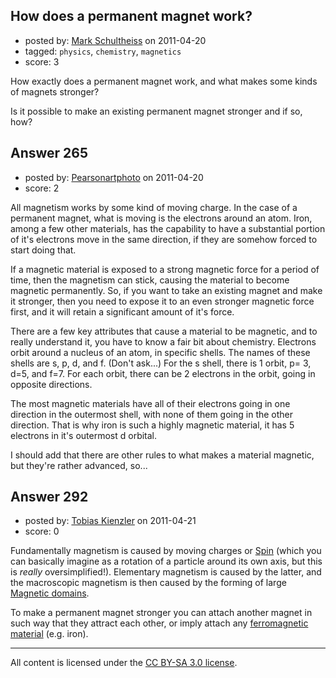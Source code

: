 ## How does a permanent magnet work?

- posted by: [Mark Schultheiss](https://stackexchange.com/users/-1/151-mark-schultheiss) on 2011-04-20
- tagged: `physics`, `chemistry`, `magnetics`
- score: 3

How exactly does a permanent magnet work, and what makes some kinds of magnets stronger?

Is it possible to make an existing permanent magnet stronger and if so, how?


## Answer 265

- posted by: [Pearsonartphoto](https://stackexchange.com/users/-1/67-pearsonartphoto) on 2011-04-20
- score: 2

All magnetism works by some kind of moving charge. In the case of a permanent magnet, what is moving is the electrons around an atom. Iron, among a few other materials, has the capability to have a substantial portion of it's electrons move in the same direction, if they are somehow forced to start doing that.

If a magnetic material is exposed to a strong magnetic force for a period of time, then the magnetism can stick, causing the material to become magnetic permanently. So, if you want to take an existing magnet and make it stronger, then you need to expose it to an even stronger magnetic force first, and it will retain a significant amount of it's force.

There are a few key attributes that cause a material to be magnetic, and to really understand it, you have to know a fair bit about chemistry. Electrons orbit around a nucleus of an atom, in specific shells. The names of these shells are s, p, d, and f. (Don't ask...) For the s shell, there is 1 orbit, p= 3, d=5, and f=7. For each orbit, there can be 2 electrons in the orbit, going in opposite directions.

The most magnetic materials have all of their electrons going in one direction in the outermost shell, with none of them going in the other direction. That is why iron is such a highly magnetic material, it has 5 electrons in it's outermost d orbital. 

I should add that there are other rules to what makes a material magnetic, but they're rather advanced, so...


## Answer 292

- posted by: [Tobias Kienzler](https://stackexchange.com/users/-1/105-tobias-kienzler) on 2011-04-21
- score: 0

Fundamentally magnetism is caused by moving charges or [Spin](http://en.wikipedia.org/wiki/Spin_%28physics%29) (which you can basically imagine as a rotation of a particle around its own axis, but this is _really_ oversimplified!). Elementary magnetism is caused by the latter, and the macroscopic magnetism is then caused by the forming of large [Magnetic domains](http://en.wikipedia.org/wiki/Magnetism#Magnetic_domains).

To make a permanent magnet stronger you can attach another magnet in such way that they attract each other, or imply attach any [ferromagnetic material](http://en.wikipedia.org/wiki/Ferromagnetism) (e.g. iron).



---

All content is licensed under the [CC BY-SA 3.0 license](https://creativecommons.org/licenses/by-sa/3.0/).

